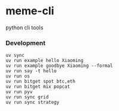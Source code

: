 # meme-cli

python cli tools

### Development

```shell
uv sync
uv run example hello Xiaoming
uv run example goodbye Xiaoming --formal
uv run say -t hello
uv run os
uv run bitget spot btc,eth
uv run bitget mix popcat
uv run pyv
uv run sync grid
uv run sync strategy
```
